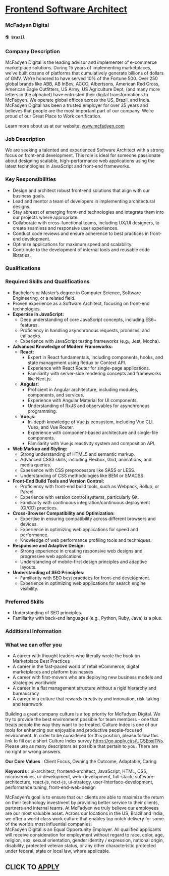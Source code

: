 # [Frontend Software Architect](https://www.remotewlb.com/apply/frontend-software-architect)  
### McFadyen Digital  
#### `🌎 Brazil`  

### Company Description

McFadyen Digital is the leading advisor and implementer of e-commerce marketplace solutions. During 15 years of implementing marketplaces, we’ve built dozens of platforms that cumulatively generate billions of dollars of GMV. We’re honored to have served 10% of the Fortune 500. Over 250 global brands like ABB, AB InBev, ACCO, Albertsons, American Red Cross, American Eagle Outfitters, US Army, US Agriculture Dept, (and many more letters in the alphabet) have entrusted their digital transformations to McFadyen. We operate global offices across the US, Brazil, and India. McFadyen Digital has been a trusted employer for over 35 years and believes that people are the most important part of our company. We’re proud of our Great Place to Work certification.

Learn more about us at our website: www.mcfadyen.com

### Job Description

We are seeking a talented and experienced Software Architect with a strong focus on front-end development. This role is ideal for someone passionate about designing scalable, high-performance web applications using the latest technologies in JavaScript and front-end frameworks.

### Key Responsibilities

  * Design and architect robust front-end solutions that align with our business goals.
  * Lead and mentor a team of developers in implementing architectural designs.
  * Stay abreast of emerging front-end technologies and integrate them into our projects where appropriate.
  * Collaborate with cross-functional teams, including UX/UI designers, to create seamless and responsive user experiences.
  * Conduct code reviews and ensure adherence to best practices in front-end development.
  * Optimize applications for maximum speed and scalability.
  * Contribute to the development of internal tools and reusable code libraries.

### Qualifications

### Required Skills and Qualifications

  * Bachelor’s or Master’s degree in Computer Science, Software Engineering, or a related field.
  * Proven experience as a Software Architect, focusing on front-end technologies.
  * **Expertise in JavaScript:**
    * Deep understanding of core JavaScript concepts, including ES6+ features.
    * Proficiency in handling asynchronous requests, promises, and callbacks.
    * Experience with JavaScript testing frameworks (e.g., Jest, Mocha).
  * **Advanced Knowledge of Modern Frameworks:**
    * **React:**
      * Expert in React fundamentals, including components, hooks, and state management using Redux or Context API.
      * Experience with React Router for single-page applications.
      * Familiarity with server-side rendering concepts and frameworks like Next.js.
    * **Angular:**
      * Proficient in Angular architecture, including modules, components, and services.
      * Experience with Angular Material for UI components.
      * Understanding of RxJS and observables for asynchronous programming.
    * **Vue.js:**
      * In-depth knowledge of Vue.js ecosystem, including Vue CLI, Vuex, and Vue Router.
      * Experience with component-based architecture and single-file components.
      * Familiarity with Vue.js reactivity system and composition API.
  * **Web Markup and Styling:**
    * Strong understanding of HTML5 and semantic markup.
    * Advanced CSS3 skills, including Flexbox, Grid, animations, and media queries.
    * Experience with CSS preprocessors like SASS or LESS.
    * Understanding of CSS methodologies like BEM or SMACSS.
  * **Front-End Build Tools and Version Control:**
    * Proficiency with front-end build tools, such as Webpack, Rollup, or Parcel.
    * Experience with version control systems, particularly Git.
    * Familiarity with continuous integration/continuous deployment (CI/CD) practices.
  * **Cross-Browser Compatibility and Optimization:**
    * Expertise in ensuring compatibility across different browsers and devices.
    * Experience in optimizing web applications for speed and performance.
    * Knowledge of web performance profiling tools and techniques.
  * **Responsive and Adaptive Design:**
    * Strong experience in creating responsive web designs and progressive web applications
    * Understanding of mobile-first design principles and adaptive layouts.
  * **Understanding of SEO Principles:**
    * Familiarity with SEO best practices for front-end development.
    * Experience in optimizing web applications for search engine visibility.

### Preferred Skills

  * Understanding of SEO principles.
  * Familiarity with back-end languages (e.g., Python, Ruby, Java) is a plus.

### Additional Information

### What we can offer you

  * A career with thought leaders who literally wrote the book on Marketplace Best Practices
  * A career in the fast-paced world of retail eCommerce, digital marketplaces and platform businesses
  * A career with first-movers who are deploying new business models and strategies worldwide
  * A career in a flat management structure without a rigid hierarchy and bureaucracy
  * A career in a culture that rewards creativity and innovation, risk-taking and teamwork

Building a great company culture is a top priority for McFadyen Digital. We try to provide the best environment possible for team members - one that treats people the way they want to be treated. Culture Index is one of our tools for enhancing our enjoyable and productive people-focused environment. In order to be considered for this position, please follow this link to fill out a short Culture Index survey https://go.apply.ci/s/UGSEoxjTNs. Please use as many descriptors as possible that pertain to you. There are no right or wrong answers.

**Our Core Values** : Client Focus, Owning the Outcome, Adaptable, Caring

 **Keywords** : ui-architect, frontend-architect, JavaScript, HTML, CSS, microservices, ui-development, web-development, full-stack, software-architecture, react-js, next-js, ui-strategy, user-Interface-development, performance tuning, front-end-web-design

McFadyen’s goal is to ensure that our clients are able to maximize the return on their technology investment by providing better service to their clients, partners and internal teams. At McFadyen we truly believe our employees are our most valuable asset. Across our locations in the US, Brazil and India, we offer a world class work culture that enables top notch delivery for some of the world’s most influential companies.  
McFadyen Digital is an Equal Opportunity Employer. All qualified applicants will receive consideration for employment without regard to race, color, age, religion, sex, sexual orientation, gender identity / expression, national origin, disability, protected veteran status, or any other characteristic protected under federal, state or local law, where applicable.

  
## CLICK TO [APPLY](https://www.remotewlb.com/apply/frontend-software-architect)

